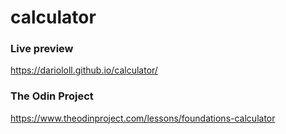 # calculator

### Live preview
https://dariololl.github.io/calculator/

### The Odin Project
https://www.theodinproject.com/lessons/foundations-calculator
